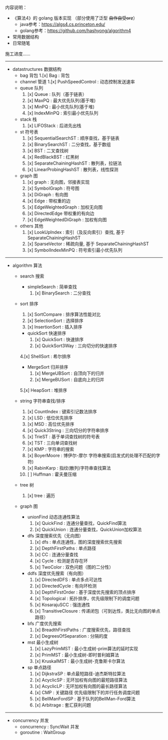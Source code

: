 内容说明：

- 《算法4》的 golang 版本实现 （部分使用了泛型 ~~自作自受orz~~）
    - java参考：https://algs4.cs.princeton.edu/
    - golang参考：https://github.com/hashyong/algorithm4
- 常用数据结构
- 日常随笔

施工进度......
***

- datastructures 数据结构
    - bag 背包
        1.[x] Bag : 背包
    - channel 管道
        1.[x] PushSpeedControl : 动态控制发送速率
    - queue 队列
        1. [x] Queue : 队列（基于链表）
        2. [x] MaxPQ : 最大优先队列(基于堆)
        3. [x] MinPQ : 最小优先队列(基于堆)
        4. [x] IndexMinPQ : 索引最小优先队列
    - stack 栈
        1. [x] LIFOStack : 后进先出栈
    - st 符号表
        1. [x] SequentialSearchST : 顺序查找，基于链表
        2. [x] BinarySearchST : 二分查找，基于数组
        3. [x] BST : 二叉查找树
        4. [x] RedBlackBST : 红黑树
        5. [x] SeparateChainingHashST : 散列表，拉链法
        6. [x] LinearProbingHashST : 散列表，线性探测
    - graph 图
        1. [x] graph : 无向图，邻接表实现
        2. [x] SymbolGraph : 符号图
        3. [x] DiGraph : 有向图
        4. [x] Edge : 带权重的边
        5. [x] EdgeWeightedGraph : 加权无向图
        6. [x] DirectedEdge 带权重的有向边
        7. [x] EdgeWeightedDiGraph : 加权有向图
    - others 其他
        1. [x] LookUpIndex : 索引（及反向索引）查找, 基于 SeparateChainingHashST
        2. [x] SparseVector : 稀疏向量, 基于 SeparateChainingHashST
        3. [x] SymbolIndexMinPQ : 符号索引最小优先队列

***

- algorithm 算法
    - search 搜索
        - simpleSearch : 简单查找
            1. [x] BinarySearch : 二分查找
    - sort 排序
        1. [x] SortCompare : 排序算法性能对比
        2. [x] SelectionSort : 选择排序
        3. [x] InsertionSort : 插入排序

        - quickSort 快速排序
            1. [x] QuickSort : 快速排序
            2. [x] QuickSort3Way : 三向切分的快速排序

        4.[x] ShellSort : 希尔排序

        - MergeSort 归并排序
            1. [x] MergeUBSort : 自顶向下的归并
            2. [x] MergeBUSort : 自底向上的归并

        5.[x] HeapSort : 堆排序
    - string 字符串查找/排序
        1. [x] CountIndex : 键索引记数法排序
        2. [x] LSD : 低位优先排序
        3. [x] MSD : 高位优先排序
        4. [x] Quick3String : 三向切分的字符串排序
        5. [x] TrieST : 基于单词查找树的符号表
        6. [x] TST : 三向单词查找树
        7. [x] KMP : 字符串的搜索
        8. [x] BoyerMoore : 博伊尔-摩尔 字符串搜索(启发式的处理不匹配的字符)
        9. [x] RabinKarp : 指纹(散列)字符串查找算法
        10. [ ] Huffman : 霍夫曼压缩

    - tree 树
        1. [x] tree : 遍历
    - graph 图
        - unionFind 动态连通性算法
            1. [x] QuickFind : 连通分量查找，QuickFind算法
            2. [x] QuickUnion : 连通分量查找，QuickUnion加权算法
        - dfs 深度搜索优先（无向图）
            1. [x] dfs : 单点连通性，图的深度搜索优先搜索
            2. [x] DepthFirstPaths : 单点路径
            3. [x] CC : 连通分量查找
            4. [x] Cycle : 检测是否存在环
            5. [x] TwoColor : 双色问题（图的二分性）
        - ddfs 深度优先搜索（有向图）
            1. [x] DirectedDFS : 单点多点可达性
            2. [x] DirectedCycle : 有向环检测
            3. [x] DepthFirstOrder : 基于深度优先搜索的顶点排序
            4. [x] Topological : 拓扑排序，优先级限制下的调度问题
            5. [x] KosarajuSCC : 强连通性
            6. [x] TransitiveClosure : 传递闭包（可到达性，类比无向图的单点路径）
        - bfs 广度优先搜索
            1. [x] BreadthFirstPaths : 广度搜索优先，路径查找
            2. [x] DegreesOfSeparation : 分隔的度
        - mst 最小生成树
            1. [x] LazyPrimMST : 最小生成树-prim算法的延时实现
            2. [x] PrimMST : 最小生成树-即时普利姆算法
            3. [x] KruskalMST : 最小生成树-克鲁斯卡尔算法
        - sp 单点路径
            1. [x] DijkstraSP : 单点最短路径-迪杰斯特拉算法
            2. [x] AcyclicSP : 无环加权有向图的最短路径算法
            3. [x] AcyclicLP : 无环加权有向图的最长路径算法
            4. [x] CMP : 关键路径 优先级限制下的并行任务调度问题
            5. [x] BellManFordSP : 基于队列的BellMan-Ford算法
            6. [x] Arbitrage : 套汇获利问题

***

- concurrency 并发
    - concurrency : SyncWait 并发
    - goroutine : WaitGroup

